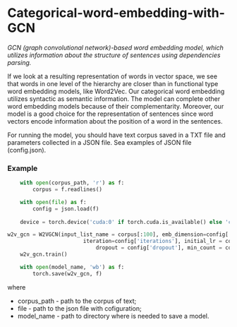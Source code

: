 # Categorical-word-embedding-with-GCN
_GCN (graph convolutional network)-based word embedding model, which utilizes information about the structure of sentences using dependencies parsing._

If we look at a resulting representation of words in vector space, we see that words in one level of the hierarchy are closer than in functional type word embedding models, like Word2Vec. Our categorical word embedding utilizes syntactic as semantic information. The model can complete other word embedding models because of their complementarity. Moreover, our model is a good choice for the representation of sentences since word vectors encode information about the position of a word in the sentences. 

For running the model, you should have text corpus saved in a TXT file and parameters collected in a JSON file. Sea examples of JSON file (config.json).

### Example
```python
    with open(corpus_path, 'r') as f:
        corpus = f.readlines()

    with open(file) as f:
        config = json.load(f)
        
    device = torch.device('cuda:0' if torch.cuda.is_available() else 'cpu')

w2v_gcn = W2VGCN(input_list_name = corpus[:100], emb_dimension=config['emb_dimension'], sent_max_len=config['sent_max_len'],
                        iteration=config['iterations'], initial_lr = config['initial_lr'],
                            dropout = config['dropout'], min_count = config['min_count'], batch_size = config['batch_size'])
    w2v_gcn.train()

    with open(model_name, 'wb') as f:
        torch.save(w2v_gcn, f)
```

where
* corpus_path - path to the corpus of text;
* file - path to the json file with cofiguration;
* model_name - path to directory where is needed to save a model.
